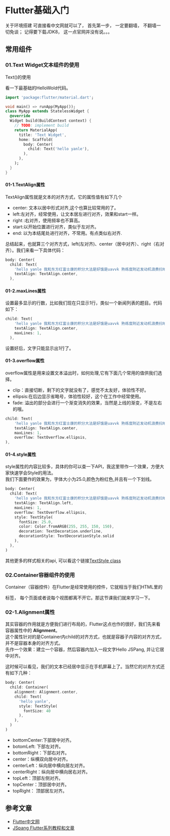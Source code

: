 # Flutter基础入门

关于环境搭建 可直接看中文网就可以了， 首先第一步， 一定要翻墙， 不翻墙一切免谈； 记得要下载JDK8， 这一点官网并没有说。。。

## 常用组件
### 01.Text Widget文本组件的使用
Text()的使用

看一下最基础的HelloWold代码。
```dart
import 'package:flutter/material.dart';

void main() => runApp(MyApp());
class MyApp extends StatelessWidget {
  @override
  Widget build(BuildContext context) {
    // TODO: implement build
    return MaterialApp(
      title: 'Text Widget',
      home: Scaffold(
        body: Center(
          child: Text('hello yanle'),
        ),
      ),
    );
  }
}
```

#### 01-1.TextAlign属性
TextAlign属性就是文本的对齐方式，它的属性值有如下几个                                 
- center: 文本以居中形式对齐,这个也算比较常用的了。
- left:左对齐，经常使用，让文本居左进行对齐，效果和start一样。
- right :右对齐，使用频率也不算高。
- start:以开始位置进行对齐，类似于左对齐。
- end: 以为本结尾处进行对齐，不常用。有点类似右对齐.

总结起来，也就算三个对齐方式，left(左对齐)、center（居中对齐）、right（右对齐）。我们来看一下具体代码：
```dart
body: Center(
  child: Text(
    'hello yanle 我和东方红富士康的积分大法是好饿是uavvk 熟练度附近发动机浪费扫地',
    textAlign: TextAlign.center,
  ),
```

#### 01-2.maxLines属性
设置最多显示的行数，比如我们现在只显示1行，类似一个新闻列表的题目。代码如下：
```dart
child: Text(
    'hello yanle 我和东方红富士康的积分大法是好饿是uavvk 熟练度附近发动机浪费扫地',
    textAlign: TextAlign.center,
    maxLines: 1,
  ),
```
设置好后，文字只能显示出1行了。

#### 01-3.overflow属性
overflow属性是用来设置文本溢出时，如何处理,它有下面几个常用的值供我们选择。              
- clip：直接切断，剩下的文字就没有了，感觉不太友好，体验性不好。
- ellipsis:在后边显示省略号，体验性较好，这个在工作中经常使用。
- fade: 溢出的部分会进行一个渐变消失的效果，当然是上线的渐变，不是左右的哦。
```dart
child: Text(
    'hello yanle 我和东方红富士康的积分大法是好饿是uavvk 熟练度附近发动机浪费扫地',
    textAlign: TextAlign.center,
    maxLines: 1,
    overflow: TextOverflow.ellipsis,
),
```

#### 01-4.style属性
style属性的内容比较多，具体的你可以查一下API，我这里带作一个效果，方便大家快速学会Style的用法。                      
我们下面要作的效果为，字体大小为25.0,颜色为粉红色,并且有一个下划线。
```dart
body: Center(
  child: Text(
    'hello yanle 我和东方红富士康的积分大法是好饿是uavvk 熟练度附近发动机浪费扫地',
    textAlign: TextAlign.left,
    maxLines: 1,
    overflow: TextOverflow.ellipsis,
    style: TextStyle(
      fontSize: 25.0,
      color: Color.fromARGB(255, 255, 150, 150),
      decoration: TextDecoration.underline,
      decorationStyle: TextDecorationStyle.solid
    ),
  ),
)
```
其他更多的样式相关的api, 可以看这个链接[TextStyle class](https://docs.flutter.io/flutter/painting/TextStyle-class.html)

### 02.Container容器组件的使用
Container（容器控件）在Flutter是经常使用的控件，它就相当于我们HTML里的<div>标签，
每个页面或者说每个视图都离不开它。那这节课我们就来学习一下。

### 02-1.Alignment属性
其实容器的作用就是方便我们进行布局的，Flutter这点也作的很好，我们先来看容器属性中的 **Alignment**。                            
这个属性针对的是Container内child的对齐方式，也就是容器子内容的对齐方式，并不是容器本身的对齐方式。                    
先作一个效果：建立一个容器，然后容器内加入一段文字Hello JSPang, 并让它居中对齐。                                 

这时候可以看见，我们的文本已经居中显示在手机屏幕上了。当然它的对齐方式还有如下几种：                          
```dart
body: Center(
  child: Container(
    alignment: Alignment.center,
    child: Text(
      'hello yanle',
      style: TextStyle(
        fontSize: 40
      ),
    ),
  )
)
```
- bottomCenter:下部居中对齐。
- botomLeft: 下部左对齐。
- bottomRight：下部右对齐。
- center：纵横双向居中对齐。
- centerLeft：纵向居中横向居左对齐。
- centerRight：纵向居中横向居右对齐。
- topLeft：顶部左侧对齐。
- topCenter：顶部居中对齐。
- topRight： 顶部居左对齐。





## 参考文章
- [Flutter中文网](https://flutterchina.club)
- [JSpang Flutter系列教程和文章](https://jspang.com)

